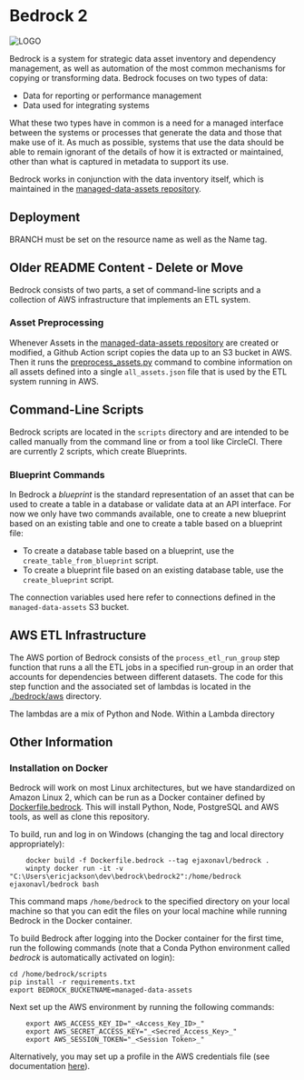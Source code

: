 # Bedrock 2
![LOGO](./docs/bedrock.png)

Bedrock is a system for strategic data asset inventory and dependency management, as well as automation of the most common mechanisms for copying or transforming data. Bedrock focuses on two types of data:

 - Data for reporting or performance management
 - Data used for integrating systems

What these two types have in common is a need for a managed interface between the systems or processes that generate the data and those that make use of it. As much as possible, systems that use the data should be able to remain ignorant of the details of how it is extracted or maintained, other than what is captured in metadata to support its use.

Bedrock works in conjunction with the data inventory itself, which is maintained in the [managed-data-assets repository](https://github.com/cityofasheville/managed-data-assets).

## Deployment

BRANCH must be set on the resource name as well as the Name tag.

## Older README Content - Delete or Move
Bedrock consists of two parts, a set of command-line scripts and a collection of AWS infrastructure that implements an ETL system.

### Asset Preprocessing

Whenever Assets in the [managed-data-assets repository](https://github.com/cityofasheville/managed-data-assets) are created or modified, a Github Action script copies the data up to an S3 bucket in AWS. Then it runs the [preprocess_assets.py](https://github.com/cityofasheville/managed-data-assets/blob/production/.github/workflows/preprocess_assets/preprocess_assets.py) command to combine information on all assets defined into a single ```all_assets.json``` file that is used by the ETL system running in AWS.


## Command-Line Scripts

Bedrock scripts are located in the ```scripts``` directory and are intended to be called manually from the command line or from a tool like CircleCI. There are currently 2 scripts, which create Blueprints.

### Blueprint Commands

In Bedrock a _blueprint_ is the standard representation of an asset that can be used to create a table in a database or validate data at an API interface. For now we only have two commands available, one to create a new blueprint based on an existing table and one to create a table based on a blueprint file:

 - To create a database table based on a blueprint, use the ```create_table_from_blueprint``` script.
 - To create a blueprint file based on an existing database table, use the ```create_blueprint``` script.

The connection variables used here refer to connections defined in the ```managed-data-assets``` S3 bucket.

## AWS ETL Infrastructure

The AWS portion of Bedrock consists of the ```process_etl_run_group``` step function that runs a all the ETL jobs in a specified run-group in an order that accounts for dependencies between different datasets. The code for this step function and the associated set of lambdas is located in the [./bedrock/aws](./bedrock/aws) directory.

The lambdas are a mix of Python and Node. Within a Lambda directory


## Other Information

### Installation on Docker

Bedrock will work on most Linux architectures, but we have standardized on Amazon Linux 2, which can be run as a Docker container defined by [Dockerfile.bedrock](./Dockerfile.bedrock). This will install Python, Node, PostgreSQL and AWS tools, as well as clone this repository.

To build, run and log in on Windows (changing the tag and local directory appropriately):
```
    docker build -f Dockerfile.bedrock --tag ejaxonavl/bedrock .
    winpty docker run -it -v "C:\Users\ericjackson\dev\bedrock\bedrock2":/home/bedrock ejaxonavl/bedrock bash
```

This command maps ```/home/bedrock``` to the specified directory on your local machine so that you can edit the files on your local machine while running Bedrock in the Docker container.

To build Bedrock after logging into the Docker container for the first time, run the following commands (note that a Conda Python environment called  _bedrock_ is automatically activated on login):

    cd /home/bedrock/scripts
    pip install -r requirements.txt
    export BEDROCK_BUCKETNAME=managed-data-assets

Next set up the AWS environment by running the following commands:

```
    export AWS_ACCESS_KEY_ID="_<Access_Key_ID>_"
    export AWS_SECRET_ACCESS_KEY="_<Secred_Access_Key>_"
    export AWS_SESSION_TOKEN="_<Session Token>_"
```

Alternatively, you may set up a profile in the AWS credentials file (see documentation [here](https://docs.aws.amazon.com/cli/latest/userguide/cli-configure-quickstart.html#cli-configure-quickstart-profiles)).


